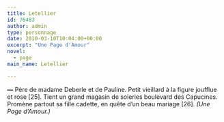 ```yaml
---
title: Letellier
id: 76483
author: admin
type: personnage
date: 2010-03-10T10:04:00+00:00
excerpt: "Une Page d'Amour"
novel:
  - page
main_name: Letellier

---
```

**—** Père de madame Deberle et de Pauline. Petit vieillard à la figure joufflue et rose [25]. Tient un grand magasin de soieries boulevard des Capucines. Promène partout sa fille cadette, en quête d&rsquo;un beau mariage [26]. _(Une Page d&rsquo;Amour.)_